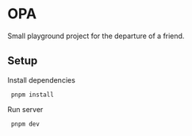 # OPA

Small playground project for the departure of a friend.

## Setup

Install dependencies
```
 pnpm install
```

Run server
```
 pnpm dev
```

